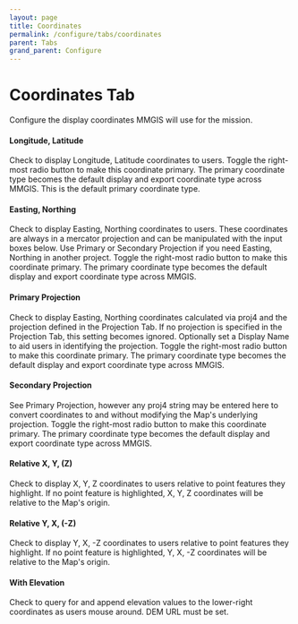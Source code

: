```yaml
---
layout: page
title: Coordinates
permalink: /configure/tabs/coordinates
parent: Tabs
grand_parent: Configure
---
```


# Coordinates Tab

Configure the display coordinates MMGIS will use for the mission.

#### Longitude, Latitude

Check to display Longitude, Latitude coordinates to users. Toggle the right-most radio button to make this coordinate primary. The primary coordinate type becomes the default display and export coordinate type across MMGIS. This is the default primary coordinate type.

#### Easting, Northing

Check to display Easting, Northing coordinates to users. These coordinates are always in a mercator projection and can be manipulated with the input boxes below. Use Primary or Secondary Projection if you need Easting, Northing in another project. Toggle the right-most radio button to make this coordinate primary. The primary coordinate type becomes the default display and export coordinate type across MMGIS.

#### Primary Projection

Check to display Easting, Northing coordinates calculated via proj4 and the projection defined in the Projection Tab. If no projection is specified in the Projection Tab, this setting becomes ignored. Optionally set a Display Name to aid users in identifying the projection. Toggle the right-most radio button to make this coordinate primary. The primary coordinate type becomes the default display and export coordinate type across MMGIS.

#### Secondary Projection

See Primary Projection, however any proj4 string may be entered here to convert coordinates to and without modifying the Map's underlying projection. Toggle the right-most radio button to make this coordinate primary. The primary coordinate type becomes the default display and export coordinate type across MMGIS.

#### Relative X, Y, (Z)

Check to display X, Y, Z coordinates to users relative to point features they highlight. If no point feature is highlighted, X, Y, Z coordinates will be relative to the Map's origin.

#### Relative Y, X, (-Z)

Check to display Y, X, -Z coordinates to users relative to point features they highlight. If no point feature is highlighted, Y, X, -Z coordinates will be relative to the Map's origin.

#### With Elevation

Check to query for and append elevation values to the lower-right coordinates as users mouse around. DEM URL must be set.
